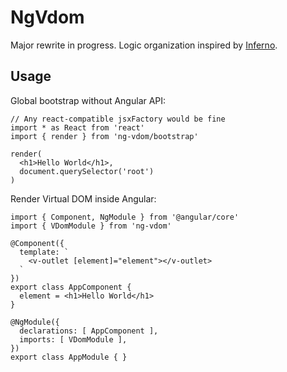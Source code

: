 # NgVdom

Major rewrite in progress.
Logic organization inspired by [Inferno](https://github.com/infernojs/inferno/).

## Usage

Global bootstrap without Angular API:

```tsx
// Any react-compatible jsxFactory would be fine
import * as React from 'react'
import { render } from 'ng-vdom/bootstrap'

render(
  <h1>Hello World</h1>,
  document.querySelector('root')
)
```

Render Virtual DOM inside Angular:

```tsx
import { Component, NgModule } from '@angular/core'
import { VDomModule } from 'ng-vdom'

@Component({
  template: `
    <v-outlet [element]="element"></v-outlet>
  `
})
export class AppComponent {
  element = <h1>Hello World</h1>
}

@NgModule({
  declarations: [ AppComponent ],
  imports: [ VDomModule ],
})
export class AppModule { }
```
